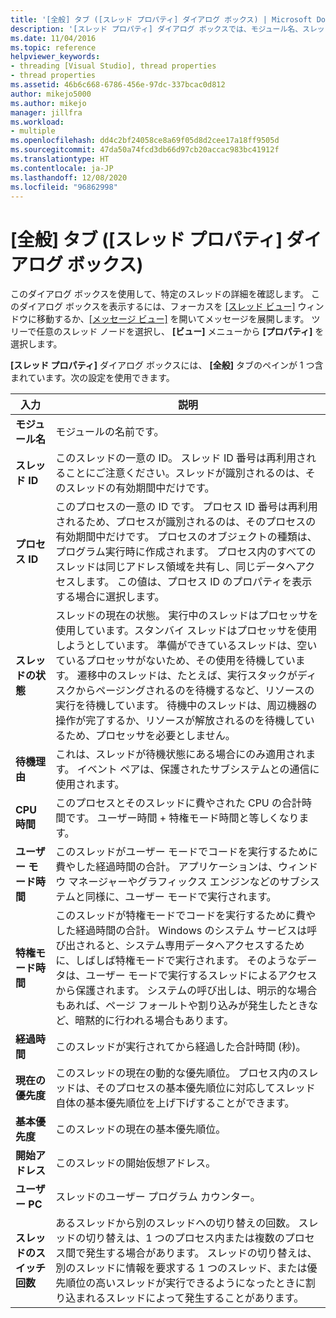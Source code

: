 ```yaml
---
title: '[全般] タブ ([スレッド プロパティ] ダイアログ ボックス) | Microsoft Docs'
description: '[スレッド プロパティ] ダイアログ ボックスでは、モジュール名、スレッド ID、プロセス ID、スレッドの状態、待機の理由、CPU 時間など、スレッドに関する情報を確認できます。'
ms.date: 11/04/2016
ms.topic: reference
helpviewer_keywords:
- threading [Visual Studio], thread properties
- thread properties
ms.assetid: 46b6c668-6786-456e-97dc-337bcac0d812
author: mikejo5000
ms.author: mikejo
manager: jillfra
ms.workload:
- multiple
ms.openlocfilehash: dd4c2bf24058ce8a69f05d8d2cee17a18ff9505d
ms.sourcegitcommit: 47da50a74fcd3db66d97cb20accac983bc41912f
ms.translationtype: HT
ms.contentlocale: ja-JP
ms.lasthandoff: 12/08/2020
ms.locfileid: "96862998"
---
```

# <a name="general-tab-thread-properties-dialog-box"></a>[全般] タブ ([スレッド プロパティ] ダイアログ ボックス)
このダイアログ ボックスを使用して、特定のスレッドの詳細を確認します。 このダイアログ ボックスを表示するには、フォーカスを [[スレッド ビュー]](../debugger/threads-view.md) ウィンドウに移動するか、[[メッセージ ビュー]](../debugger/messages-view.md) を開いてメッセージを展開します。 ツリーで任意のスレッド ノードを選択し、 **[ビュー]** メニューから **[プロパティ]** を選択します。

 **[スレッド プロパティ]** ダイアログ ボックスには、 **[全般]** タブのペインが 1 つ含まれています。次の設定を使用できます。

|入力|説明|
|-----------|-----------------|
|**モジュール名**|モジュールの名前です。|
|**スレッド ID**|このスレッドの一意の ID。 スレッド ID 番号は再利用されることにご注意ください。スレッドが識別されるのは、そのスレッドの有効期間中だけです。|
|**プロセス ID**|このプロセスの一意の ID です。 プロセス ID 番号は再利用されるため、プロセスが識別されるのは、そのプロセスの有効期間中だけです。 プロセスのオブジェクトの種類は、プログラム実行時に作成されます。 プロセス内のすべてのスレッドは同じアドレス領域を共有し、同じデータへアクセスします。 この値は、プロセス ID のプロパティを表示する場合に選択します。|
|**スレッドの状態**|スレッドの現在の状態。 実行中のスレッドはプロセッサを使用しています。スタンバイ スレッドはプロセッサを使用しようとしています。 準備ができているスレッドは、空いているプロセッサがないため、その使用を待機しています。 遷移中のスレッドは、たとえば、実行スタックがディスクからページングされるのを待機するなど、リソースの実行を待機しています。 待機中のスレッドは、周辺機器の操作が完了するか、リソースが解放されるのを待機しているため、プロセッサを必要としません。|
|**待機理由**|これは、スレッドが待機状態にある場合にのみ適用されます。 イベント ペアは、保護されたサブシステムとの通信に使用されます。|
|**CPU 時間**|このプロセスとそのスレッドに費やされた CPU の合計時間です。 ユーザー時間 + 特権モード時間と等しくなります。|
|**ユーザー モード時間**|このスレッドがユーザー モードでコードを実行するために費やした経過時間の合計。 アプリケーションは、ウィンドウ マネージャーやグラフィックス エンジンなどのサブシステムと同様に、ユーザー モードで実行されます。|
|**特権モード時間**|このスレッドが特権モードでコードを実行するために費やした経過時間の合計。 Windows のシステム サービスは呼び出されると、システム専用データへアクセスするために、しばしば特権モードで実行されます。 そのようなデータは、ユーザー モードで実行するスレッドによるアクセスから保護されます。 システムの呼び出しは、明示的な場合もあれば、ページ フォールトや割り込みが発生したときなど、暗黙的に行われる場合もあります。|
|**経過時間**|このスレッドが実行されてから経過した合計時間 (秒)。|
|**現在の優先度**|このスレッドの現在の動的な優先順位。 プロセス内のスレッドは、そのプロセスの基本優先順位に対応してスレッド自体の基本優先順位を上げ下げすることができます。|
|**基本優先度**|このスレッドの現在の基本優先順位。|
|**開始アドレス**|このスレッドの開始仮想アドレス。|
|**ユーザー PC**|スレッドのユーザー プログラム カウンター。|
|**スレッドのスイッチ回数**|あるスレッドから別のスレッドへの切り替えの回数。 スレッドの切り替えは、1 つのプロセス内または複数のプロセス間で発生する場合があります。 スレッドの切り替えは、別のスレッドに情報を要求する 1 つのスレッド、または優先順位の高いスレッドが実行できるようになったときに割り込まれるスレッドによって発生することがあります。|